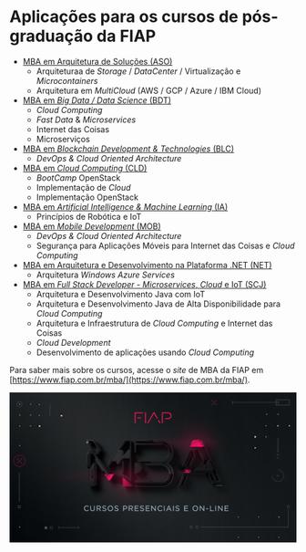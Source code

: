 # Aplicações para os cursos de pós-graduação da FIAP

 - [MBA em Arquitetura de Soluções (ASO)](https://github.com/josecastillolema/fiap/blob/master/aso/README.md)
   * Arquiteturaa de *Storage* / *DataCenter* / Virtualização e *Microcontainers*
   * Arquitetura em *MultiCloud* (AWS / GCP / Azure / IBM Cloud)
 - [MBA em *Big Data / Data Science* (BDT)](https://github.com/josecastillolema/fiap/tree/master/bdt)
   * *Cloud Computing*
   * *Fast Data* & *Microservices*
   * Internet das Coisas
   * Microserviços
 - [MBA em *Blockchain Development & Technologies* (BLC)](https://github.com/josecastillolema/fiap/tree/master/blc)
   * *DevOps & Cloud Oriented Architecture*
 - [MBA em *Cloud Computing* (CLD)](https://github.com/josecastillolema/fiap/tree/master/cld)
   * *BootCamp* OpenStack
   * Implementação de *Cloud*
   * Implementação OpenStack
 - [MBA em *Artificial Intelligence & Machine Learning* (IA)](https://github.com/josecastillolema/fiap/tree/master/ia)
   * Princípios de Robótica e IoT
 - [MBA em *Mobile Development* (MOB)](https://github.com/josecastillolema/fiap/tree/master/mob)
   * *DevOps & Cloud Oriented Architecture*
   * Segurança para Aplicações Móveis para Internet das Coisas e *Cloud Computing*
 - [MBA em Arquitetura e Desenvolvimento na Plataforma .NET (NET)](https://github.com/josecastillolema/fiap/tree/master/net)
   * Arquitetura *Windows Azure Services*
 - [MBA em *Full Stack Developer* - *Microservices*, *Cloud* e IoT (SCJ)](https://github.com/josecastillolema/fiap/tree/master/scj)
   * Arquitetura e Desenvolvimento Java com IoT
   * Arquitetura e Desenvolvimento Java de Alta Disponibilidade para *Cloud Computing*
   * Arquitetura e Infraestrutura de *Cloud Computing* e Internet das Coisas
   * *Cloud Development*
   * Desenvolvimento de aplicações usando *Cloud Computing*

Para saber mais sobre os cursos, acesse o *site* de MBA da FIAP em [https://www.fiap.com.br/mba/](https://www.fiap.com.br/mba/).

![FIAP MBA](/img/20181011_fiap_mba_shareDefault.png)

